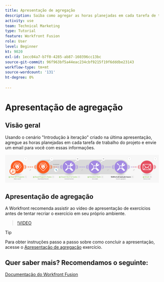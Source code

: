 ```yaml
---
title: Apresentação de agregação
description: Saiba como agregar as horas planejadas em cada tarefa de trabalho em um projeto e enviar um email para você mesmo com essas informações, tudo em [!DNL Adobe Workfront Fusion].
activity: use
team: Technical Marketing
type: Tutorial
feature: Workfront Fusion
role: User
level: Beginner
kt: 9020
exl-id: 1ecc04a7-b7f0-4285-ab87-160396cc13bc
source-git-commit: 96f963bf5a44eac234cbf9215f19f6dddbe23143
workflow-type: tm+mt
source-wordcount: '131'
ht-degree: 0%

---
```


# Apresentação de agregação

## Visão geral

Usando o cenário &quot;Introdução à iteração&quot; criado na última apresentação, agregue as horas planejadas em cada tarefa de trabalho do projeto e envie um email para você com essas informações.

![Uma imagem do cenário de Fusão](assets/iteration-and-aggregation-2.png)

## Apresentação de agregação

A Workfront recomenda assistir ao vídeo de apresentação de exercícios antes de tentar recriar o exercício em seu próprio ambiente.

>[!VIDEO](https://video.tv.adobe.com/v/335280/?quality=12)

>[!TIP]
>
>Para obter instruções passo a passo sobre como concluir a apresentação, acesse o [Apresentação de agregação](https://experienceleague.adobe.com/docs/workfront-learn/tutorials-workfront/fusion/exercises/aggregation.html?lang=en) exercício.


## Quer saber mais? Recomendamos o seguinte:

[Documentação do Workfront Fusion](https://experienceleague.adobe.com/docs/workfront/using/adobe-workfront-fusion/workfront-fusion-2.html?lang=en)
